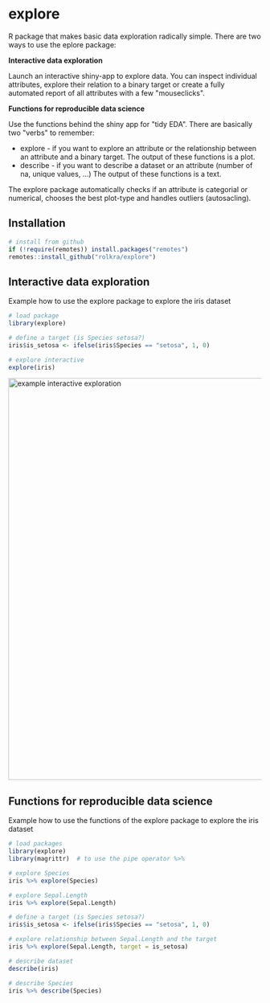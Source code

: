 # explore

R package that makes basic data exploration radically simple. There are two ways to use the eplore package:

**Interactive data exploration**

Launch an interactive shiny-app to explore data. You can inspect individual attributes, explore their relation to a binary target or create a fully automated report of all attributes with a few "mouseclicks".

**Functions for reproducible data science**

Use the functions behind the shiny app for "tidy EDA". There are basically two "verbs" to remember:
* explore - if you want to explore an attribute or the relationship between an attribute and a binary target. The output of these functions is a plot.
* describe - if you want to describe a dataset or an attribute (number of na, unique values, ...) The output of these functions is a text.

The explore package automatically checks if an attribute is categorial or numerical, chooses the best plot-type and handles outliers (autosacling).

## Installation

```r
# install from github
if (!require(remotes)) install.packages("remotes")
remotes::install_github("rolkra/explore")
```

## Interactive data exploration

Example how to use the explore package to explore the iris dataset

```r
# load package
library(explore)

# define a target (is Species setosa?)
iris$is_setosa <- ifelse(iris$Species == "setosa", 1, 0)

# explore interactive
explore(iris)
```

<img src="https://github.com/rolkra/explore/blob/master/explore_shiny_iris.png" alt="example interactive exploration" width="800">

## Functions for reproducible data science

Example how to use the functions of the explore package to explore the iris dataset

```r
# load packages
library(explore)
library(magrittr)  # to use the pipe operator %>%

# explore Species
iris %>% explore(Species)

# explore Sepal.Length
iris %>% explore(Sepal.Length)

# define a target (is Species setosa?)
iris$is_setosa <- ifelse(iris$Species == "setosa", 1, 0)

# explore relationship between Sepal.Length and the target
iris %>% explore(Sepal.Length, target = is_setosa)

# describe dataset
describe(iris)

# describe Species
iris %>% describe(Species)
```
